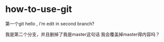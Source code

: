 # how-to-use-git
第一个git
hello , i'm edit in second branch?

我是第二个分支，并且删掉了我是master这句话
我会覆盖掉master得内容吗？
